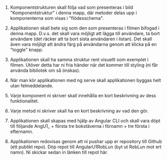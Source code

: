 1. Komponentstrukturen skall följa vad som presenteras i bild "Komponentstruktur" i denna mapp, där metoder delas upp i komponenterna som visas i "flödesschema".

2. Applikationen skall bete sig som den som presenteras i filmen bifogad i denna mapp. D.v.s. det skall vara möjligt att lägga till användare, ta bort användare (det räcker att ta bort sista användaren i listan). Det skall även vara möjligt att ändra färg på användarna genom att klicka på en "toggle" knapp.

3. Applikationen skall ha samma struktur rent visuellt som exemplet i filmen.  Utöver detta har ni fria händer när det kommer till styling (ni får använda bibliotek om så önskas).

4. När man kör applikationen med ng serve skall applikationen byggas helt utan felmeddelande.

5. Varje komponent ni skriver skall innehålla en kort beskrivning av dess funktionalitet.

6. Varje metod ni skriver skall ha en kort beskrivning av vad den gör.

7. Applikationen skall skapas med hjälp av Angular CLI och skall vara döpt till följande AngU1_ + första tre bokstäverna i förnamn + tre första i efternamn.

8. Applikationen redovisas genom att ni pushar upp er repository till Github (ett publikt repo). Döp repot till AngularU1RobLun (byt ut RobLun mot ert namn). Ni skickar sedan in länken till repot här.
